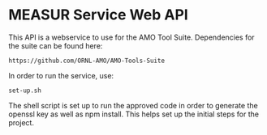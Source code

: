 # MEASUR Service Web API

This API is a webservice to use for the AMO Tool Suite.  Dependencies for the suite can be found here:

    https://github.com/ORNL-AMO/AMO-Tools-Suite

In order to run the service, use:

    set-up.sh

The shell script is set up to run the approved code in order to generate the openssl key as well as npm install.  This helps set up the initial steps for the project.